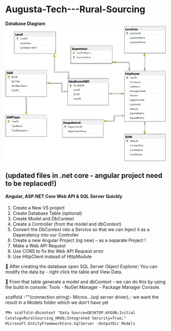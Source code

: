 # Augusta-Tech---Rural-Sourcing

**Database Diagram**  
![Database Desigin](/images/db_design.png)

(updated files in .net core - angular project need to be replaced!)
---  

#### Angular, ASP.NET Core Web API & SQL Server Quickly

1.	Create a New VS project
2.	Create Database Table (optional)
3.	Create Model and DbContext
4.	Create a Controller (from the model and dbContext)
5.	Convert the DbContext into a Service so that we can Inject it as a Dependency into our Controller
6.	Create a new Angular Project (ng new) – as a separate Project !
7.	Make a Web API Request
8.	Use CORS to fix the Web API Request error
9.	Use HttpClient instead of HttpModule

	After creating the database open SQL Server Object Explorer; You can modify the data by - right click the table and View Data.


	From that table generate a model and dbContext - we can do this by using the build in console: Tools - NuGet Manager - Package Manager Console.


scaffold -""(connection string)- Micros...(sql server driver),- we want the result in a Models folder which we don't have  yet

```PM> scaffold-dbcontext "Data Source=DESKTOP-AYGUN;Initial Catalog=RuralSourcing_HRdb;Integrated Security=True;" Microsoft.EntityFrameworkCore.SqlServer -OutputDir Models```  

